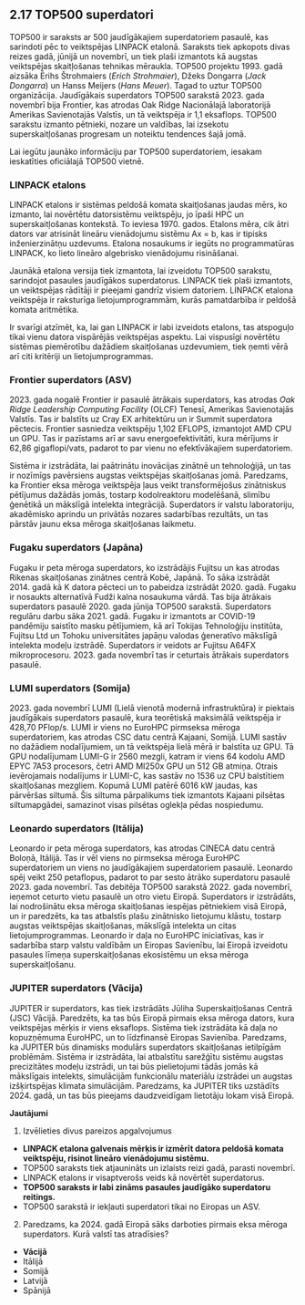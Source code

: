 ## 2.17 TOP500 superdatori

TOP500 ir saraksts ar 500 jaudīgākajiem superdatoriem pasaulē, kas sarindoti pēc to veiktspējas LINPACK etalonā. 
Saraksts tiek apkopots divas reizes gadā, jūnijā un novembrī, un tiek plaši izmantots kā augstas veiktspējas skaitļošanas tehnikas mēraukla. 
TOP500 projektu 1993. gadā aizsāka Ērihs Štrohmaiers (*Erich Strohmaier*), Džeks Dongarra (*Jack Dongarra*) un Hanss Meijers (*Hans Meuer*). 
Tagad to uztur TOP500 organizācija. 
Jaudīgākais superdators TOP500 sarakstā 2023. gada novembrī bija Frontier, kas atrodas Oak Ridge Nacionālajā laboratorijā Amerikas Savienotajās Valstīs, 
un tā veiktspēja ir 1,1 eksaflops. TOP500 sarakstu izmanto pētnieki, nozare un valdības, 
lai izsekotu superskaitļošanas progresam un noteiktu tendences šajā jomā.

Lai iegūtu jaunāko informāciju par TOP500 superdatoriem, iesakam ieskatīties oficiālajā TOP500 vietnē.

### LINPACK etalons

LINPACK etalons ir sistēmas peldošā komata skaitļošanas jaudas mērs, ko izmanto, lai novērtētu datorsistēmu veiktspēju, 
jo īpaši HPC un superskaitļošanas kontekstā. To ieviesa 1970. gados. Etalons mēra, 
cik ātri dators var atrisināt lineāru vienādojumu sistēmu Ax = b, kas ir tipisks inženierzinātņu uzdevums. 
Etalona nosaukums ir iegūts no programmatūras LINPACK, ko lieto lineāro algebrisko vienādojumu risināšanai.

Jaunākā etalona versija tiek izmantota, lai izveidotu TOP500 sarakstu, sarindojot pasaules jaudīgākos superdatorus. 
LINPACK tiek plaši izmantots, un veiktspējas rādītāji ir pieejami gandrīz visiem datoriem. 
LINPACK etalona veiktspēja ir raksturīga lietojumprogrammām, kurās pamatdarbība ir peldošā komata aritmētika. 

Ir svarīgi atzīmēt, ka, lai gan LINPACK ir labi izveidots etalons, tas atspoguļo tikai vienu datora vispārējās veiktspējas aspektu. 
Lai vispusīgi novērtētu sistēmas piemērotību dažādiem skaitļošanas uzdevumiem, tiek ņemti vērā arī citi kritēriji un lietojumprogrammas.

### Frontier superdators (ASV)

2023. gada nogalē Frontier ir pasaulē ātrākais superdators, kas atrodas *Oak Ridge Leadership Computing Facility* (OLCF) Tenesī, Amerikas Savienotajās Valstīs. 
Tas ir balstīts uz Cray EX arhitektūru un ir Summit superdatora pēctecis. Frontier sasniedza veiktspēju 1,102 EFLOPS, 
izmantojot AMD CPU un GPU. Tas ir pazīstams arī ar savu energoefektivitāti, kura mērījums ir 62,86 gigaflopi/vats, padarot to par vienu no efektīvākajiem superdatoriem. 

Sistēma ir izstrādāta, lai paātrinātu inovācijas zinātnē un tehnoloģijā, un tas ir nozīmīgs pavērsiens augstas veiktspējas skaitļošanas jomā. 
Paredzams, ka Frontier eksa mēroga veiktspēja ļaus veikt transformējošus zinātniskus pētījumus dažādās jomās, tostarp kodolreaktoru modelēšanā, 
slimību ģenētikā un mākslīgā intelekta integrācijā. 
Superdators ir valstu laboratoriju, akadēmisko aprindu un privātās nozares sadarbības rezultāts, un tas pārstāv jaunu eksa mēroga skaitļošanas laikmetu.

### Fugaku superdators (Japāna)

Fugaku ir peta mēroga superdators, ko izstrādājis Fujitsu un kas atrodas Rikenas skaitļošanas zinātnes centrā Kobē, Japānā. To sāka izstrādāt 2014. gadā 
kā K datora pēcteci un to pabeidza izstrādāt 2020. gadā. Fugaku ir nosaukts alternatīvā Fudži kalna nosaukuma vārdā. 
Tas bija ātrākais superdators pasaulē 2020. gada jūnija TOP500 sarakstā. Superdators regulāru darbu sāka 2021. gadā. 
Fugaku ir izmantots ar COVID-19 pandēmiju saistīto masku pētījumiem, kā arī Tokijas Tehnoloģiju institūta, Fujitsu Ltd un Tohoku universitātes japāņu valodas 
ģeneratīvo mākslīgā intelekta modeļu izstrādē. Superdators ir veidots ar Fujitsu A64FX mikroprocesoru. 2023. gada novembrī tas ir ceturtais ātrākais superdators pasaulē.

### LUMI superdators (Somija)

2023. gada novembrī LUMI (Lielā vienotā modernā infrastruktūra) ir piektais jaudīgākais superdators pasaulē, kura teorētiskā maksimālā veiktspēja ir 428,70 PFlop/s. 
LUMI ir viens no EuroHPC pirmseksa mēroga superdatoriem, kas atrodas CSC datu centrā Kajaani, Somijā.
LUMI sastāv no dažādiem nodalījumiem, un tā veiktspēja lielā mērā ir balstīta uz GPU. Tā GPU nodalījumam LUMI-G ir 2560 mezgli, katram ir viens 64 kodolu AMD EPYC 7A53 procesors, četri AMD MI250x GPU un 512 GB atmiņa. Otrais ievērojamais nodalījums ir LUMI-C, kas sastāv no 1536 uz CPU balstītiem skaitļošanas mezgliem. 
Kopumā LUMI patērē 6016 kW jaudas, kas pārvēršas siltumā. Šis siltuma pārpalikums tiek izmantots Kajaani pilsētas siltumapgādei, samazinot visas pilsētas oglekļa pēdas nospiedumu.

### Leonardo superdators (Itālija)

Leonardo ir peta mēroga superdators, kas atrodas CINECA datu centrā Boloņā, Itālijā. Tas ir vēl viens no pirmseksa mēroga EuroHPC superdatoriem un viens no 
jaudīgākajiem superdatoriem pasaulē. Leonardo spēj veikt 250 petaflopus, padarot to par sesto ātrāko superdatoru pasaulē 2023. gada novembrī. 
Tas debitēja TOP500 sarakstā 2022. gada novembrī, ieņemot ceturto vietu pasaulē un otro vietu Eiropā. Superdators ir izstrādāts, lai nodrošinātu eksa mēroga 
skaitļošanas iespējas pētniekiem visā Eiropā, un ir paredzēts, ka tas atbalstīs plašu zinātnisko lietojumu klāstu, tostarp augstas veiktspējas skaitļošanas, 
mākslīgā intelekta un citas lietojumprogrammas. Leonardo ir daļa no EuroHPC iniciatīvas, kas ir sadarbība starp valstu valdībām un Eiropas Savienību, 
lai Eiropā izveidotu pasaules līmeņa superskaitļošanas ekosistēmu un eksa mēroga superskaitļošanu.

### JUPITER superdators (Vācija)

JUPITER ir superdators, kas tiek izstrādāts Jūliha Superskaitļošanas Centrā (JSC) Vācijā. Paredzēts, ka tas būs Eiropā pirmais eksa mēroga dators, 
kura veiktspējas mērķis ir viens eksaflops. Sistēma tiek izstrādāta kā daļa no kopuzņēmuma EuroHPC, un to līdzfinansē Eiropas Savienība. 
Paredzams, ka JUPITER būs dinamisks modulārs superdators skaitļošanas ietilpīgām problēmām. Sistēma ir izstrādāta, lai atbalstītu sarežģītu 
sistēmu augstas precizitātes modeļu izstrādi, un tai būs pielietojumi tādās jomās kā mākslīgais intelekts, simulācijām funkcionālu materiālu izstrādei 
un augstas izšķirtspējas klimata simulācijām. Paredzams, ka JUPITER tiks uzstādīts 2024. gadā, un tas būs pieejams daudzveidīgam lietotāju lokam visā Eiropā. 

**Jautājumi**
1. Izvēlieties divus pareizos apgalvojumus
+ **LINPACK etalona galvenais mērķis ir izmērīt datora peldošā komata veiktspēju, risinot lineāro vienādojumu sistēmu.**
+ TOP500 saraksts tiek atjaunināts un izlaists reizi gadā, parasti novembrī.
+ LINPACK etalons ir visaptverošs veids kā novērtēt superdatorus.
+ **TOP500 saraksts ir labi zināms pasaules jaudīgāko superdatoru reitings.**
+ TOP500 sarakstā ir iekļauti superdatori tikai no Eiropas un ASV.

2. Paredzams, ka 2024. gadā Eiropā sāks darboties pirmais eksa mēroga superdators. Kurā valstī tas atradīsies?
+ **Vācijā**
+ Itālijā
+ Somijā
+ Latvijā
+ Spānijā
